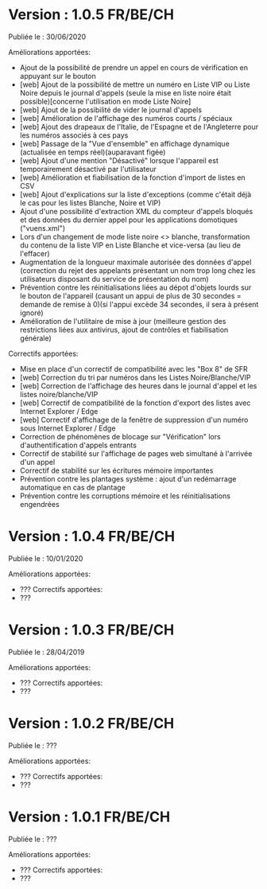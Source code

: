 # Version : 1.0.5 FR/BE/CH

Publiée le : 30/06/2020

Améliorations apportées:
- Ajout de la possibilité de prendre un appel en cours de vérification en appuyant sur le bouton
- [web] Ajout de la possibilité de mettre un numéro en Liste VIP ou Liste Noire depuis le journal d'appels (seule la mise en liste noire était possible)[concerne l'utilisation en mode Liste Noire]
- [web] Ajout de la possibilité de vider le journal d'appels
- [web] Amélioration de l'affichage des numéros courts / spéciaux
- [web] Ajout des drapeaux de l'Italie, de l'Espagne et de l'Angleterre pour les numéros associés à ces pays
- [web] Passage de la "Vue d'ensemble" en affichage dynamique (actualisée en temps réel)(auparavant figée)
- [web] Ajout d'une mention "Désactivé" lorsque l'appareil est temporairement désactivé par l'utilisateur
- [web] Amélioration et fiabilisation de la fonction d'import de listes en CSV
- [web] Ajout d'explications sur la liste d'exceptions (comme c'était déjà le cas pour les listes Blanche, Noire et VIP)
- Ajout d'une possibilité d'extraction XML du compteur d'appels bloqués et des données du dernier appel pour les applications domotiques ("vuens.xml")
- Lors d'un changement de mode liste noire <> blanche, transformation du contenu de la liste VIP en Liste Blanche et vice-versa (au lieu de l'effacer)
- Augmentation de la longueur maximale autorisée des données d'appel (correction du rejet des appelants présentant un nom trop long chez les utilisateurs disposant du service de présentation du nom)
- Prévention contre les réinitialisations liées au dépot d'objets lourds sur le bouton de l'appareil (causant un appui de plus de 30 secondes = demande de remise à 0)(si l'appui excède 34 secondes, il sera à présent ignoré)
- Amélioration de l'utilitaire de mise à jour (meilleure gestion des restrictions liées aux antivirus, ajout de contrôles et fiabilisation générale)

Correctifs apportées:
- Mise en place d'un correctif de compatibilité avec les "Box 8" de SFR
- [web] Correction du tri par numéros dans les Listes Noire/Blanche/VIP
- [web] Correction de l'affichage des heures dans le journal d'appel et les listes noire/blanche/VIP
- [web] Correctif de compatibilité de la fonction d'export des listes avec Internet Explorer / Edge
- [web] Correctif d'affichage de la fenêtre de suppression d'un numéro sous Internet Explorer / Edge
- Correction de phénomènes de blocage sur "Vérification" lors d'authentification d'appels entrants
- Correctif de stabilité sur l'affichage de pages web simultané à l'arrivée d'un appel
- Correctif de stabilité sur les écritures mémoire importantes
- Prévention contre les plantages système : ajout d'un redémarrage automatique en cas de plantage
- Prévention contre les corruptions mémoire et les réinitialisations engendrées

# Version : 1.0.4 FR/BE/CH

Publiée le : 10/01/2020

Améliorations apportées:
- ???
Correctifs apportées:
- ???

# Version : 1.0.3 FR/BE/CH

Publiée le : 28/04/2019

Améliorations apportées:
- ???
Correctifs apportées:
- ???


# Version : 1.0.2 FR/BE/CH

Publiée le : ???

Améliorations apportées:
- ???
Correctifs apportées:
- ???


# Version : 1.0.1 FR/BE/CH

Publiée le : ???

Améliorations apportées:
- ???
Correctifs apportées:
- ???
